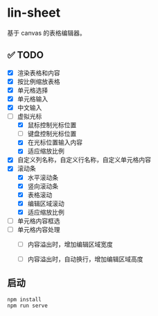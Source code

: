 # lin-sheet
基于 canvas 的表格编辑器。

## :white_check_mark: TODO
- [x] 渲染表格和内容
- [x] 按比例缩放表格
- [x] 单元格选择
- [x] 单元格输入
- [x] 中文输入
- [ ] 虚拟光标
  - [x] 鼠标控制光标位置
  - [ ] 键盘控制光标位置
  - [x] 在光标位置输入内容
  - [x] 适应缩放比例
- [x] 自定义列名称，自定义行名称，自定义单元格内容
- [x] 滚动条
  - [x] 水平滚动条
  - [x] 竖向滚动条
  - [x] 表格滚动
  - [x] 编辑区域滚动
  - [x] 适应缩放比例
- [ ] 单元格内容框选
- [ ] 单元格内容处理
  - [ ] 内容溢出时，增加编辑区域宽度
  - [ ] 内容溢出时，自动换行，增加编辑区域高度


## 启动
```
npm install
npm run serve
```
